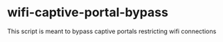 # wifi-captive-portal-bypass
This script is meant to bypass captive portals restricting wifi connections
